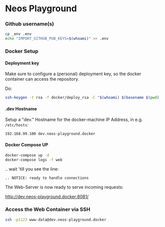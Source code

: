 Neos Playground
==

### Github username(s)

```bash
cp _env .env
echo "IMPORT_GITHUB_PUB_KEYS=$(whoami)" >> .env
```

### Docker Setup

#### Deployment key

Make sure to configure a (personal) deployment key, so the docker container can access the repository.

Do:

```bash
ssh-keygen -t rsa -f docker/deploy_rsa -C "$(whoami) $(basename $(pwd)) deploy key" -N ""
```

#### .dev Hostname

Setup a "dev." Hostname for the docker-machine IP Address, in e.g. `/etc/hosts`:

```
192.168.99.100 dev.neos-playground.docker
```

#### Docker Compose UP

```bash
docker-compose up -d
docker-compose logs -f web
```

.. wait 'till you see the line:

```
.. NOTICE: ready to handle connections
```

The Web-Server is now ready to serve incoming requests:

<http://dev.neos-playground.docker:8081/>


### Access the Web Container via SSH

```bash
ssh -p1123 www-data@dev.neos-playground.docker
```
